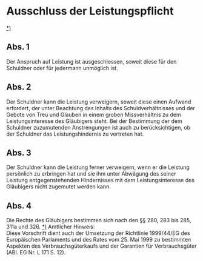 # Ausschluss der Leistungspflicht

[\*)](#BJNR001950896BJNE026802377) 

## Abs. 1

 Der Anspruch auf Leistung ist ausgeschlossen, soweit diese für den Schuldner oder für jedermann unmöglich ist.

## Abs. 2

 Der Schuldner kann die Leistung verweigern, soweit diese einen Aufwand erfordert, der unter Beachtung des Inhalts des Schuldverhältnisses und der Gebote von Treu und Glauben in einem groben Missverhältnis zu dem Leistungsinteresse des Gläubigers steht. Bei der Bestimmung der dem Schuldner zuzumutenden Anstrengungen ist auch zu berücksichtigen, ob der Schuldner das Leistungshindernis zu vertreten hat.

## Abs. 3

 Der Schuldner kann die Leistung ferner verweigern, wenn er die Leistung persönlich zu erbringen hat und sie ihm unter Abwägung des seiner Leistung entgegenstehenden Hindernisses mit dem Leistungsinteresse des Gläubigers nicht zugemutet werden kann.

## Abs. 4

 Die Rechte des Gläubigers bestimmen sich nach den §§ 280, 283 bis 285, 311a und 326. [\*)](#FnR.BJNR001950896BJNE026802377) 
Amtlicher Hinweis:  
Diese Vorschrift dient auch der Umsetzung der Richtlinie 1999/44/EG des Europäischen Parlaments und des Rates vom 25. Mai 1999 zu bestimmten Aspekten des Verbrauchsgüterkaufs und der Garantien für Verbrauchsgüter (ABl. EG Nr. L 171 S. 12).
 

